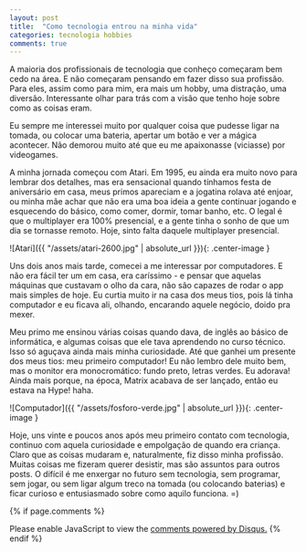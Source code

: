 ```yaml
---
layout: post
title:  "Como tecnologia entrou na minha vida"
categories: tecnologia hobbies
comments: true
---
```

<style>
  .center-image {
      margin: 0 auto;
      display: block;
  }
</style>

A maioria dos profissionais de tecnologia que conheço começaram bem cedo na área. E não começaram pensando em fazer disso sua profissão. Para eles, assim como para mim, era mais um hobby, uma distração, uma diversão. Interessante olhar para trás com a visão que tenho hoje sobre como as coisas eram.

Eu sempre me interessei muito por qualquer coisa que pudesse ligar na tomada, ou colocar uma bateria, apertar um botão e ver a mágica acontecer. Não demorou muito até que eu me apaixonasse (viciasse) por videogames.

A minha jornada começou com Atari. Em 1995, eu ainda era muito novo para lembrar dos detalhes, mas era sensacional quando tínhamos festa de aniversário em casa, meus primos apareciam e a jogatina rolava até enjoar, ou minha mãe achar que não era uma boa ideia a gente continuar jogando e esquecendo do básico, como comer, dormir, tomar banho, etc. O legal é que o multiplayer era 100% presencial, e a gente tinha o sonho de que um dia se tornasse remoto. Hoje, sinto falta daquele multiplayer presencial.


![Atari]({{ "/assets/atari-2600.jpg" | absolute_url }}){: .center-image }


Uns dois anos mais tarde, comecei a me interessar por computadores. E não era fácil ter um em casa, era caríssimo - e pensar que aquelas máquinas que custavam o olho da cara, não são capazes de rodar o app mais simples de hoje. Eu curtia muito ir na casa dos meus tios, pois lá tinha computador e eu ficava ali, olhando, encarando aquele negócio, doido pra mexer.

Meu primo me ensinou várias coisas quando dava, de inglês ao básico de informática, e algumas coisas que ele tava aprendendo no curso técnico. Isso só aguçava ainda mais minha curiosidade. Até que ganhei um presente dos meus tios: meu primeiro computador! Eu não lembro dele muito bem, mas o monitor era monocromático: fundo preto, letras verdes. Eu adorava! Ainda mais porque, na época, Matrix acabava de ser lançado, então eu estava na Hype! haha.


![Computador]({{ "/assets/fosforo-verde.jpg" | absolute_url }}){: .center-image }


Hoje, uns vinte e poucos anos após meu primeiro contato com tecnologia, continuo com aquela curiosidade e empolgação de quando era criança. Claro que as coisas mudaram e, naturalmente, fiz disso minha profissão. Muitas coisas me fizeram querer desistir, mas são assuntos para outros posts. O difícil é me enxergar no futuro sem tecnologia, sem programar, sem jogar, ou sem ligar algum treco na tomada (ou colocando baterias) e ficar curioso e entusiasmado sobre como aquilo funciona. =)



{% if page.comments %}
<div id="disqus_thread"></div>
<script>
var disqus_config = function () {
  this.page.url = "{{ site.url }}{{ page.url | replace:'index.html','' }}"
  this.page.identifier = '{{ page.url }}';
};
(function() { // DON'T EDIT BELOW THIS LINE
var d = document, s = d.createElement('script');
s.src = 'https://rfdeoliveira.disqus.com/embed.js';
s.setAttribute('data-timestamp', +new Date());
(d.head || d.body).appendChild(s);
})();
</script>
<noscript>Please enable JavaScript to view the <a href="https://disqus.com/?ref_noscript">comments powered by Disqus.</a></noscript>
{% endif %}
